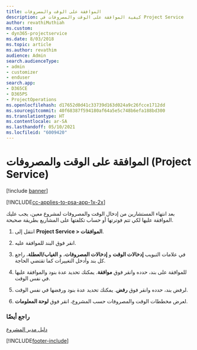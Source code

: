 ```yaml
---
title: الموافقة على الوقت والمصروفات
description: كيفية الموافقة على الوقت والمصروفات في Project Service
author: revathiMuthiah
ms.custom:
- dyn365-projectservice
ms.date: 8/03/2018
ms.topic: article
ms.author: revathim
audience: Admin
search.audienceType:
- admin
- customizer
- enduser
search.app:
- D365CE
- D365PS
- ProjectOperations
ms.openlocfilehash: d17652d0d41c33739d163d024a9c26fcce1712dd
ms.sourcegitcommit: 40f68387f594180af64a5e5c748b6efa188bd300
ms.translationtype: HT
ms.contentlocale: ar-SA
ms.lasthandoff: 05/10/2021
ms.locfileid: "6009420"
---
```

# <a name="approve-time-and-expenses-project-service"></a>الموافقة على الوقت والمصروفات (Project Service)

[!include [banner](../includes/psa-now-project-operations.md)]

[!INCLUDE[cc-applies-to-psa-app-1x-2x](../includes/cc-applies-to-psa-app-1x-2x.md)]

بعد انتهاء المستشارين من إدخال الوقت والمصروفات لمشروع معين، يجب عليك الموافقة عليها لكي تتم فوترتها أو حساب تكلفتها على المشاريع بطريقة صحيحة.  
  
1.  انتقل إلى **Project Service > الموافقات**.  
  
2.  انقر فوق البند للموافقة عليه.  
  
3.  في علامات التبويب **إدخالات الوقت** و **إدخالات المصروفات‬**، و **الغياب/العطلة‬**، راجع كل بند وأدخل التغييرات كما تقتضي الحاجة.  
  
4.  للموافقة على بند، حدده وانقر فوق **موافقة‬**. يمكنك تحديد عدة بنود والموافقة عليها في نفس الوقت.  
  
5.  لرفض بند، حدده وانقر فوق **رفض‬**. يمكنك تحديد عدة بنود ورفضها في نفس الوقت.  
  
6.  لعرض مخططات الوقت والمصروفات حسب المشروع، انقر فوق **لوحة المعلومات**.  
  
### <a name="see-also"></a>راجع أيضًا  
 [دليل مدير المشروع](../psa/project-manager-guide.md)


[!INCLUDE[footer-include](../includes/footer-banner.md)]